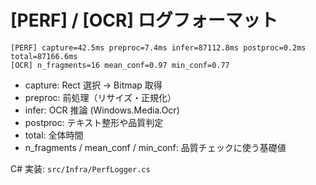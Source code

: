 # [PERF] / [OCR] ログフォーマット

```
[PERF] capture=42.5ms preproc=7.4ms infer=87112.8ms postproc=0.2ms total=87166.6ms
[OCR] n_fragments=16 mean_conf=0.97 min_conf=0.77
```

- capture: Rect 選択 → Bitmap 取得
- preproc: 前処理（リサイズ・正規化）
- infer: OCR 推論 (Windows.Media.Ocr)
- postproc: テキスト整形や品質判定
- total: 全体時間
- n_fragments / mean_conf / min_conf: 品質チェックに使う基礎値

C# 実装: `src/Infra/PerfLogger.cs`
